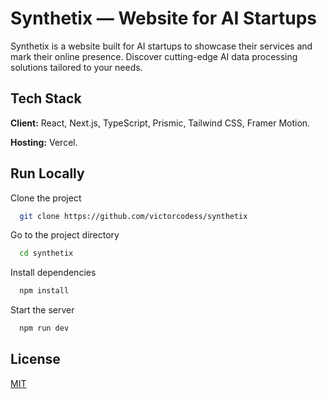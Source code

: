 # Synthetix — Website for AI Startups

Synthetix is a website built for AI startups to showcase their services and mark their online presence. Discover cutting-edge AI data processing solutions tailored to your needs.

## Tech Stack

**Client:** React, Next.js, TypeScript, Prismic, Tailwind CSS, Framer Motion.

**Hosting:** Vercel.


## Run Locally

Clone the project

```bash
  git clone https://github.com/victorcodess/synthetix
```

Go to the project directory

```bash
  cd synthetix
```

Install dependencies

```bash
  npm install
```

Start the server

```bash
  npm run dev
```



## License

[MIT](https://choosealicense.com/licenses/mit/)
